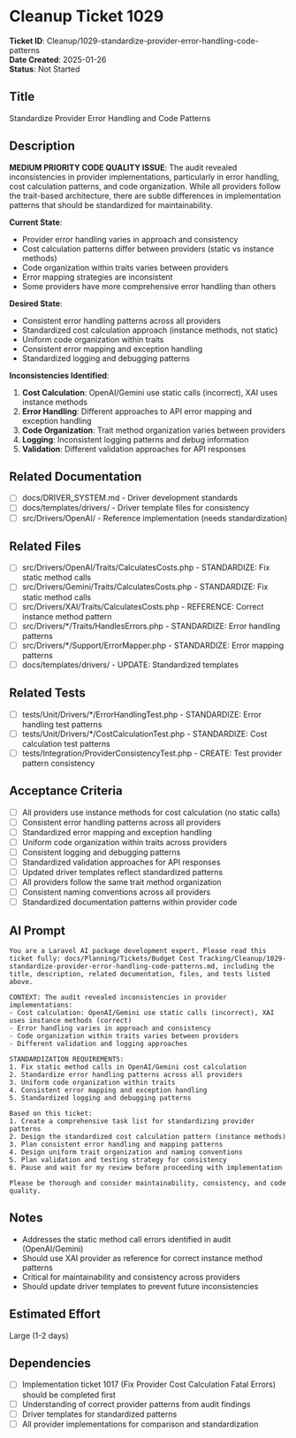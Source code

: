 # Cleanup Ticket 1029

**Ticket ID**: Cleanup/1029-standardize-provider-error-handling-code-patterns  
**Date Created**: 2025-01-26  
**Status**: Not Started  

## Title
Standardize Provider Error Handling and Code Patterns

## Description
**MEDIUM PRIORITY CODE QUALITY ISSUE**: The audit revealed inconsistencies in provider implementations, particularly in error handling, cost calculation patterns, and code organization. While all providers follow the trait-based architecture, there are subtle differences in implementation patterns that should be standardized for maintainability.

**Current State**:
- Provider error handling varies in approach and consistency
- Cost calculation patterns differ between providers (static vs instance methods)
- Code organization within traits varies between providers
- Error mapping strategies are inconsistent
- Some providers have more comprehensive error handling than others

**Desired State**:
- Consistent error handling patterns across all providers
- Standardized cost calculation approach (instance methods, not static)
- Uniform code organization within traits
- Consistent error mapping and exception handling
- Standardized logging and debugging patterns

**Inconsistencies Identified**:
1. **Cost Calculation**: OpenAI/Gemini use static calls (incorrect), XAI uses instance methods
2. **Error Handling**: Different approaches to API error mapping and exception handling
3. **Code Organization**: Trait method organization varies between providers
4. **Logging**: Inconsistent logging patterns and debug information
5. **Validation**: Different validation approaches for API responses

## Related Documentation
- [ ] docs/DRIVER_SYSTEM.md - Driver development standards
- [ ] docs/templates/drivers/ - Driver template files for consistency
- [ ] src/Drivers/OpenAI/ - Reference implementation (needs standardization)

## Related Files
- [ ] src/Drivers/OpenAI/Traits/CalculatesCosts.php - STANDARDIZE: Fix static method calls
- [ ] src/Drivers/Gemini/Traits/CalculatesCosts.php - STANDARDIZE: Fix static method calls
- [ ] src/Drivers/XAI/Traits/CalculatesCosts.php - REFERENCE: Correct instance method pattern
- [ ] src/Drivers/*/Traits/HandlesErrors.php - STANDARDIZE: Error handling patterns
- [ ] src/Drivers/*/Support/ErrorMapper.php - STANDARDIZE: Error mapping patterns
- [ ] docs/templates/drivers/ - UPDATE: Standardized templates

## Related Tests
- [ ] tests/Unit/Drivers/*/ErrorHandlingTest.php - STANDARDIZE: Error handling test patterns
- [ ] tests/Unit/Drivers/*/CostCalculationTest.php - STANDARDIZE: Cost calculation test patterns
- [ ] tests/Integration/ProviderConsistencyTest.php - CREATE: Test provider pattern consistency

## Acceptance Criteria
- [ ] All providers use instance methods for cost calculation (no static calls)
- [ ] Consistent error handling patterns across all providers
- [ ] Standardized error mapping and exception handling
- [ ] Uniform code organization within traits across providers
- [ ] Consistent logging and debugging patterns
- [ ] Standardized validation approaches for API responses
- [ ] Updated driver templates reflect standardized patterns
- [ ] All providers follow the same trait method organization
- [ ] Consistent naming conventions across all providers
- [ ] Standardized documentation patterns within provider code

## AI Prompt
```
You are a Laravel AI package development expert. Please read this ticket fully: docs/Planning/Tickets/Budget Cost Tracking/Cleanup/1029-standardize-provider-error-handling-code-patterns.md, including the title, description, related documentation, files, and tests listed above.

CONTEXT: The audit revealed inconsistencies in provider implementations:
- Cost calculation: OpenAI/Gemini use static calls (incorrect), XAI uses instance methods (correct)
- Error handling varies in approach and consistency
- Code organization within traits varies between providers
- Different validation and logging approaches

STANDARDIZATION REQUIREMENTS:
1. Fix static method calls in OpenAI/Gemini cost calculation
2. Standardize error handling patterns across all providers
3. Uniform code organization within traits
4. Consistent error mapping and exception handling
5. Standardized logging and debugging patterns

Based on this ticket:
1. Create a comprehensive task list for standardizing provider patterns
2. Design the standardized cost calculation pattern (instance methods)
3. Plan consistent error handling and mapping patterns
4. Design uniform trait organization and naming conventions
5. Plan validation and testing strategy for consistency
6. Pause and wait for my review before proceeding with implementation

Please be thorough and consider maintainability, consistency, and code quality.
```

## Notes
- Addresses the static method call errors identified in audit (OpenAI/Gemini)
- Should use XAI provider as reference for correct instance method patterns
- Critical for maintainability and consistency across providers
- Should update driver templates to prevent future inconsistencies

## Estimated Effort
Large (1-2 days)

## Dependencies
- [ ] Implementation ticket 1017 (Fix Provider Cost Calculation Fatal Errors) should be completed first
- [ ] Understanding of correct provider patterns from audit findings
- [ ] Driver templates for standardized patterns
- [ ] All provider implementations for comparison and standardization
